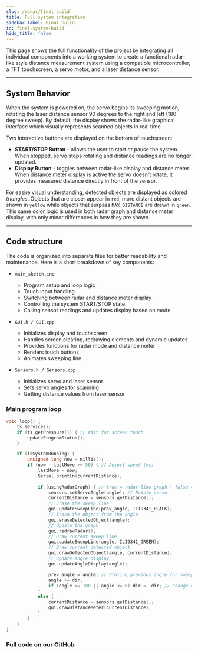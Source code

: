 ```yaml
---
slug: /sonar/final-build
title: Full system integration
sidebar_label: Final build
id: final-system-build
hide_title: false
---
```


This page shows the full functionality of the project by integrating all individual components into a working system to create a functional radar-like style distance measurement system using a compatible microcontroller, a TFT touchscreen, a servo motor, and a laser distance sensor. 

---

## System Behavior
When the system is powered on, the servo begins its sweeping motion, rotating the laser distance sensor 90 degrees to the right and left (180 degree sweep). By default, the display shows the radar-like graphical interface which visually represents scanned objects in real time.

Two interactive buttons are displayed on the bottom of touchscreen:
- **START/STOP Button** - allows the user to start or pause the system. When stopped, servo stops rotating and distance readings are no longer updated.
- **Display Button** - toggles between radar-like display and distance meter. When distance meter display is active the servo doesn't rotate, it provides measured distance directly in front of the sensor. 

For easire visual understanding, detected objects are displayed as colored *triangles*. Objects that are closer appear in `red`, more distant objects are shown in `yellow` while objects that surpass `MAX_DISTANCE` are drawn in `green`. This same color logic is used in both radar graph and distance meter display, with only minor differences in how they are shown.


<CenteredImage src="/img/under_construction.png" alt="Working system example" caption="Full demo of working system" width="600px"/>

---

## Code structure
The code is organized into separate files for better readability and maintenance. Here is a short breakdown of key components:
- `main_sketch.ino`
  - Program setup and loop logic
  - Touch input handling
  - Switching between radar and distance meter display
  - Controlling the system START/STOP state
  - Calling sensor readings and updates display based on mode

- `GUI.h / GUI.cpp`
  - Initializes display and touchscreen
  - Handles screen clearing, redrawing elements and dynamic updates
  - Provides functions for radar mode and distance meter
  - Renders touch buttons
  - Animates sweeping line
  
- `Sensors.h / Sensors.cpp`
  - Initializes servo and laser sensor
  - Sets servo angles for scanning
  - Getting distance values from laser sensor
  

### Main program loop

```cpp
void loop() {
    ts.service(); 
    if (ts.getPressure()) { // Wait for screen touch
        updateProgramStatus();
    }

    if (isSystemRunning) {
        unsigned long now = millis();
        if (now - lastMove >= 50) { // Adjust speed (ms)
            lastMove = now;
            Serial.println(currentDistance);
            
            if (usingRadarGraph) { // true = radar-like graph | false = distance meter
                sensors.setServoAngle(angle); // Rotate servo
                currentDistance = sensors.getDistance();
                // Erase the sweep line
                gui.updateSweepLine(prev_angle, ILI9341_BLACK);
                // Erase the object from the angle 
                gui.eraseDetectedObject(angle); 
                // Update the graph
                gui.redrawRadar();
                // Draw current sweep line
                gui.updateSweepLine(angle, ILI9341_GREEN);
                // Draw current detected object
                gui.drawDetectedObject(angle, currentDistance);
                // Update angle display
                gui.updateAngleDisplay(angle);

                prev_angle = angle; // Storing previous angle for sweep line deletion
                angle += dir;
                if (angle >= 180 || angle <= 0) dir = -dir; // Change direction
            }
            else {
                currentDistance = sensors.getDistance();
                gui.drawDistanceMeter(currentDistance);
            }
        }
    }
}
```

### Full code on our GitHub
<QuickLink 
  title="Sonar Project" description=""
  url=""
/>
